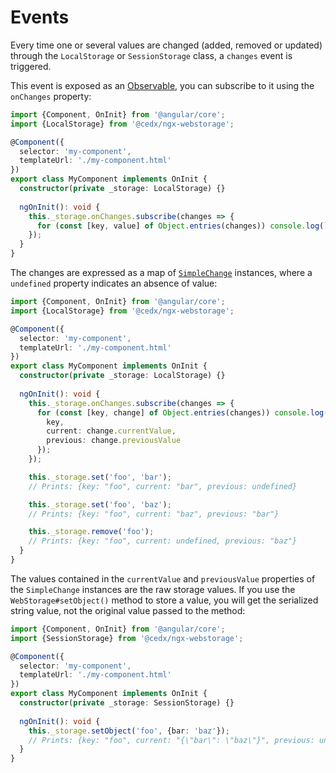 # Events
Every time one or several values are changed (added, removed or updated) through the `LocalStorage` or `SessionStorage` class, a `changes` event is triggered.

This event is exposed as an [Observable](https://angular.io/guide/observables), you can subscribe to it using the `onChanges` property:

```ts
import {Component, OnInit} from '@angular/core';
import {LocalStorage} from '@cedx/ngx-webstorage';

@Component({
  selector: 'my-component',
  templateUrl: './my-component.html'
})
export class MyComponent implements OnInit {
  constructor(private _storage: LocalStorage) {}
  
  ngOnInit(): void {
    this._storage.onChanges.subscribe(changes => {
      for (const [key, value] of Object.entries(changes)) console.log(`${key}: ${JSON.stringify(value)}`);
    });
  }
}
```

The changes are expressed as a map of [`SimpleChange`](https://angular.io/api/core/SimpleChange) instances, where a `undefined` property indicates an absence of value:

```ts
import {Component, OnInit} from '@angular/core';
import {LocalStorage} from '@cedx/ngx-webstorage';

@Component({
  selector: 'my-component',
  templateUrl: './my-component.html'
})
export class MyComponent implements OnInit {
  constructor(private _storage: LocalStorage) {}
  
  ngOnInit(): void {
    this._storage.onChanges.subscribe(changes => {
      for (const [key, change] of Object.entries(changes)) console.log({
        key,
        current: change.currentValue,
        previous: change.previousValue
      });
    });

    this._storage.set('foo', 'bar');
    // Prints: {key: "foo", current: "bar", previous: undefined}

    this._storage.set('foo', 'baz');
    // Prints: {key: "foo", current: "baz", previous: "bar"}

    this._storage.remove('foo');
    // Prints: {key: "foo", current: undefined, previous: "baz"}
  }
}
```

The values contained in the `currentValue` and `previousValue` properties of the `SimpleChange` instances are the raw storage values. If you use the `WebStorage#setObject()` method to store a value, you will get the serialized string value, not the original value passed to the method:

```ts
import {Component, OnInit} from '@angular/core';
import {SessionStorage} from '@cedx/ngx-webstorage';

@Component({
  selector: 'my-component',
  templateUrl: './my-component.html'
})
export class MyComponent implements OnInit {
  constructor(private _storage: SessionStorage) {}
  
  ngOnInit(): void {
    this._storage.setObject('foo', {bar: 'baz'});
    // Prints: {key: "foo", current: "{\"bar\": \"baz\"}", previous: undefined}
  }
}
```
